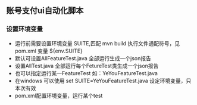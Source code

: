 ## 账号支付ui自动化脚本

### 设置环境变量
- 运行前需要设置环境变量  SUITE,匹配 mvn build 执行文件通配符号，见pom.xml 变量 ${env.SUITE}
- 默认可设置AllFeatureTest.java 全部运行生成一个json报告
- 设置AllTest.java 全部运行每个FetureTest类生成一个json报告
- 也可以指定运行某一FeatureTest 如：YeYouFeatureTest.java
- 在windows 可以使用 set SUITE=YeYouFeatureTest.java 设定环境变量，只本次有效
- pom.xml配置环境变量，运行某个test